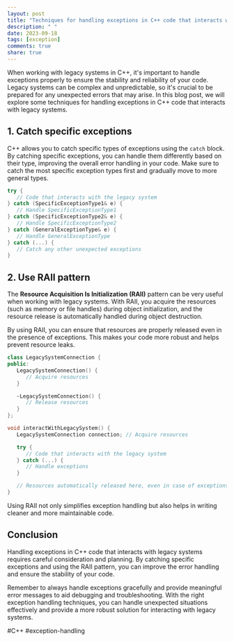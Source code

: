 ```yaml
---
layout: post
title: "Techniques for handling exceptions in C++ code that interacts with legacy systems"
description: " "
date: 2023-09-18
tags: [exception]
comments: true
share: true
---
```


When working with legacy systems in C++, it's important to handle exceptions properly to ensure the stability and reliability of your code. Legacy systems can be complex and unpredictable, so it's crucial to be prepared for any unexpected errors that may arise. In this blog post, we will explore some techniques for handling exceptions in C++ code that interacts with legacy systems.

## 1. Catch specific exceptions

C++ allows you to catch specific types of exceptions using the `catch` block. By catching specific exceptions, you can handle them differently based on their type, improving the overall error handling in your code. Make sure to catch the most specific exception types first and gradually move to more general types.

```cpp
try {
   // Code that interacts with the legacy system
} catch (SpecificExceptionType1& e) {
   // Handle SpecificExceptionType1
} catch (SpecificExceptionType2& e) {
   // Handle SpecificExceptionType2
} catch (GeneralExceptionType& e) {
   // Handle GeneralExceptionType
} catch (...) {
   // Catch any other unexpected exceptions
}
```

## 2. Use RAII pattern

The **Resource Acquisition Is Initialization (RAII)** pattern can be very useful when working with legacy systems. With RAII, you acquire the resources (such as memory or file handles) during object initialization, and the resource release is automatically handled during object destruction.

By using RAII, you can ensure that resources are properly released even in the presence of exceptions. This makes your code more robust and helps prevent resource leaks.

```cpp
class LegacySystemConnection {
public:
   LegacySystemConnection() {
      // Acquire resources
   }

   ~LegacySystemConnection() {
      // Release resources
   }
};

void interactWithLegacySystem() {
   LegacySystemConnection connection; // Acquire resources

   try {
      // Code that interacts with the legacy system
   } catch (...) {
      // Handle exceptions
   }

   // Resources automatically released here, even in case of exceptions
}
```

Using RAII not only simplifies exception handling but also helps in writing cleaner and more maintainable code.

## Conclusion

Handling exceptions in C++ code that interacts with legacy systems requires careful consideration and planning. By catching specific exceptions and using the RAII pattern, you can improve the error handling and ensure the stability of your code.

Remember to always handle exceptions gracefully and provide meaningful error messages to aid debugging and troubleshooting. With the right exception handling techniques, you can handle unexpected situations effectively and provide a more robust solution for interacting with legacy systems.

\#C++ \#exception-handling